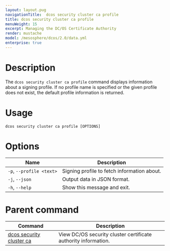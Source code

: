 ```yaml
---
layout: layout.pug
navigationTitle:  dcos security cluster ca profile
title: dcos security cluster ca profile
menuWeight: 15
excerpt: Managing the DC/OS Certificate Authority
render: mustache
model: /mesosphere/dcos/2.0/data.yml
enterprise: true
---
```


# Description

The `dcos security cluster ca profile` command displays information about a signing profile. If no profile name is specified or the given profile does not exist, the default profile information is returned.


# Usage

```
dcos security cluster ca profile [OPTIONS]
```

# Options

| Name| Description|
|-------|------------|
| `-p`, `--profile <text>`|  Signing profile to fetch information about.|
| `-j`, `--json` | Output data in JSON format.|
| `-h`, `--help` | Show this message and exit.|


# Parent command

| Command | Description |
|---------|-------------|
| [dcos security cluster ca](/mesosphere/dcos/2.0/cli/command-reference/dcos-security/dcos-security-cluster/dcos-security-cluster-ca/) | View DC/OS security cluster certificate authority information. |
